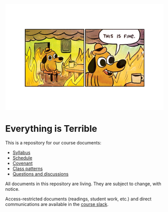 ![Everything is terrible](./this-is-fine.jpg)

# Everything is Terrible
This is a repository for our course documents:
* [Syllabus](./syllabus.md)
* [Schedule](./schedule.md)
* [Covenant](./covenant.md)
* [Class patterns](./patterns.md)
* [Questions and discussions](./discussions.md)

All documents in this repository are living. They are subject to change, with notice.

Access-restricted documents (readings, student work, etc.) and direct communications are available in the [course slack](https://cin430f19.slack.com).
